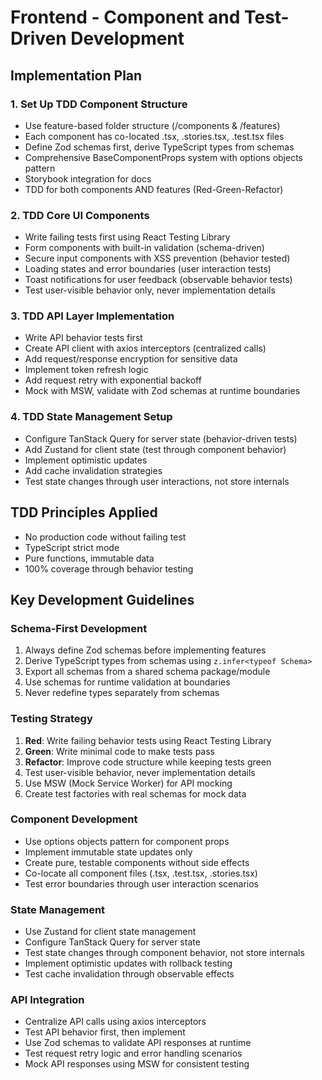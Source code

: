 # Frontend - Component and Test-Driven Development

## Implementation Plan

### 1. Set Up TDD Component Structure
- Use feature-based folder structure (/components & /features)
- Each component has co-located .tsx, .stories.tsx, .test.tsx files
- Define Zod schemas first, derive TypeScript types from schemas
- Comprehensive BaseComponentProps system with options objects pattern
- Storybook integration for docs
- TDD for both components AND features (Red-Green-Refactor)

### 2. TDD Core UI Components
- Write failing tests first using React Testing Library
- Form components with built-in validation (schema-driven)
- Secure input components with XSS prevention (behavior tested)
- Loading states and error boundaries (user interaction tests)
- Toast notifications for user feedback (observable behavior tests)
- Test user-visible behavior only, never implementation details

### 3. TDD API Layer Implementation
- Write API behavior tests first
- Create API client with axios interceptors (centralized calls)
- Add request/response encryption for sensitive data
- Implement token refresh logic
- Add request retry with exponential backoff
- Mock with MSW, validate with Zod schemas at runtime boundaries

### 4. TDD State Management Setup
- Configure TanStack Query for server state (behavior-driven tests)
- Add Zustand for client state (test through component behavior)
- Implement optimistic updates
- Add cache invalidation strategies
- Test state changes through user interactions, not store internals

## TDD Principles Applied
- No production code without failing test
- TypeScript strict mode
- Pure functions, immutable data
- 100% coverage through behavior testing

## Key Development Guidelines

### Schema-First Development
1. Always define Zod schemas before implementing features
2. Derive TypeScript types from schemas using `z.infer<typeof Schema>`
3. Export all schemas from a shared schema package/module
4. Use schemas for runtime validation at boundaries
5. Never redefine types separately from schemas

### Testing Strategy
1. **Red**: Write failing behavior tests using React Testing Library
2. **Green**: Write minimal code to make tests pass
3. **Refactor**: Improve code structure while keeping tests green
4. Test user-visible behavior, never implementation details
5. Use MSW (Mock Service Worker) for API mocking
6. Create test factories with real schemas for mock data

### Component Development
- Use options objects pattern for component props
- Implement immutable state updates only
- Create pure, testable components without side effects
- Co-locate all component files (.tsx, .test.tsx, .stories.tsx)
- Test error boundaries through user interaction scenarios

### State Management
- Use Zustand for client state management
- Configure TanStack Query for server state
- Test state changes through component behavior, not store internals
- Implement optimistic updates with rollback testing
- Test cache invalidation through observable effects

### API Integration
- Centralize API calls using axios interceptors
- Test API behavior first, then implement
- Use Zod schemas to validate API responses at runtime
- Test request retry logic and error handling scenarios
- Mock API responses using MSW for consistent testing
